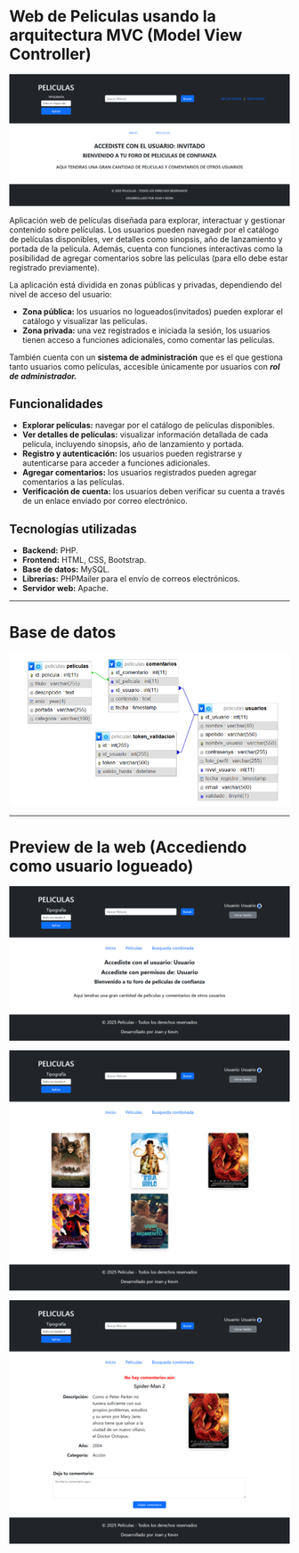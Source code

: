 # Web de Peliculas usando la arquitectura MVC (Model View Controller)

![web](web/img/web.png)

Aplicación web de películas diseñada para explorar, interactuar y gestionar contenido sobre películas. Los usuarios pueden navegadr por el catálogo de películas disponibles, ver detalles como sinopsis, año de lanzamiento y portada de la película. 
Además, cuenta con funciones interactivas como la posibilidad de agregar comentarios sobre las películas (para ello debe estar registrado previamente).

La aplicación está dividida en zonas públicas y privadas, dependiendo del nivel de acceso del usuario:
* **Zona pública:** los usuarios no logueados(invitados) pueden explorar el catálogo y visualizar las películas.
* **Zona privada:** una vez registrados e iniciada la sesión, los usuarios tienen acceso a funciones adicionales, como comentar las películas.

También cuenta con un **sistema de administración** que es el que gestiona tanto usuarios como películas, accesible únicamente por usuarios con ***rol de administrador.***

## Funcionalidades

- **Explorar películas:** navegar por el catálogo de películas disponibles.
- **Ver detalles de películas:** visualizar información detallada de cada película, incluyendo sinopsis, año de lanzamiento y portada.
- **Registro y autenticación:** los usuarios pueden registrarse y autenticarse para acceder a funciones adicionales.
- **Agregar comentarios:** los usuarios registrados pueden agregar comentarios a las películas.
- **Verificación de cuenta:** los usuarios deben verificar su cuenta a través de un enlace enviado por correo electrónico.

## Tecnologías utilizadas

- **Backend:** PHP.
- **Frontend:** HTML, CSS, Bootstrap.
- **Base de datos:** MySQL.
- **Librerías:** PHPMailer para el envío de correos electrónicos.
- **Servidor web:** Apache.

---

# Base de datos

![bbdd](web/img/bbdd.png)

---

# Preview de la web (Accediendo como usuario logueado)
![user1](web/img/user1.png)

![user2](web/img/user2.png)

![user3](web/img/user3.png)